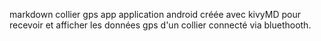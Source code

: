 markdown
collier gps app
application android créée avec kivyMD pour recevoir et afficher les données gps d'un collier connecté via bluethooth.
